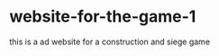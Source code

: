 website-for-the-game-1
=================================
this is a ad website for a construction and siege game
